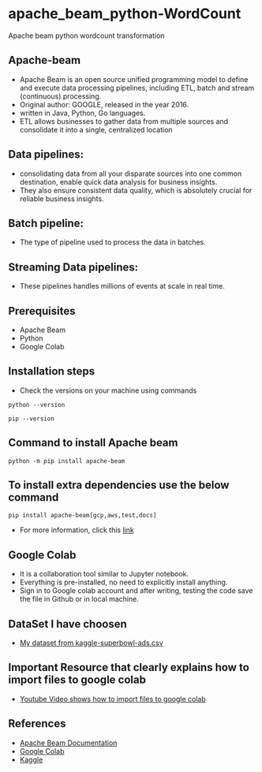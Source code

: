# apache_beam_python-WordCount
Apache beam python wordcount transformation

## Apache-beam 
- Apache Beam is an open source unified programming model to define and execute data processing pipelines, including ETL, batch and stream (continuous) processing.
- Original author: GOOGLE, released in the year 2016.
- written in Java, Python, Go languages.
- ETL allows businesses to gather data from multiple sources and consolidate it into a single, centralized location

## Data pipelines:
- consolidating data from all your disparate sources into one common destination, enable quick data analysis for business insights.
- They also ensure consistent data quality, which is absolutely crucial for reliable business insights.

## Batch pipeline: 
- The type of pipeline used to process the data in batches.

## Streaming Data pipelines:
- These pipelines handles millions of events at scale in real time.

## Prerequisites
- Apache Beam 
- Python
- Google Colab

## Installation steps 
- Check the versions on your machine using commands 
``` 
python --version
```
```
pip --version
```
## Command to install Apache beam 
``` 
python -m pip install apache-beam
```
## To install extra dependencies use the below command
``` 
pip install apache-beam[gcp,aws,test,docs]
```
- For more information, click this [link](https://beam.apache.org/get-started/quickstart-py/)

## Google Colab
- It is a collaboration tool similar to Jupyter notebook.
- Everything is pre-installed, no need to explicitly install anything.
- Sign in to Google colab account and after writing, testing the code save the file in Github or in local machine.

## DataSet I have choosen 
- [My dataset from kaggle-superbowl-ads.csv](https://www.kaggle.com/prondeau/superbowlads)

## Important Resource that clearly explains how to import files to google colab
- [Youtube Video shows how to import files to google colab](https://www.youtube.com/watch?v=oqMImCeXi6o)

## References
- [Apache Beam Documentation ](https://colab.research.google.com/github/apache/beam/blob/master/examples/notebooks/get-started/try-apache-beam-py.ipynb)
- [Google Colab](https://colab.research.google.com/github/apache/beam/blob/master/examples/notebooks/get-started/try-apache-beam-py.ipynb)
- [Kaggle](https://www.kaggle.com/)


